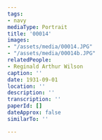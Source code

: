 ```yaml
---
tags:
- navy
mediaType: Portrait
title: '00014'
images:
- "/assets/media/00014.JPG"
- "/assets/media/00014b.JPG"
relatedPeople:
- Reginald Arthur Wilson
caption: ''
date: 1931-09-01
location: ''
description: ''
transcription: ''
paperId: []
dateApprox: false
similarTo: ''

---
```

